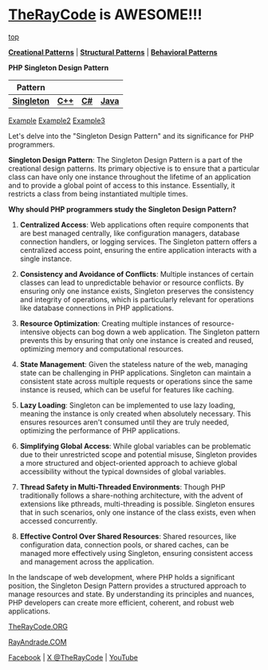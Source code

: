 # [TheRayCode](../../../README.md) is AWESOME!!!

[top](../README.md)

**[Creational Patterns](../README.md)** | **[Structural Patterns](../../Structural/README.md)** | **[Behavioral Patterns](../../Behavioral/README.md)**

**PHP Singleton Design Pattern**

|Pattern|   |   |   |
|---|---|---|---|
|  [**Singleton**](README.md) | [**C++**](../../../CPP/Creational/Singleton/README.md) | [**C#**](../../../Csharp/Creational/Singleton/README.md) | [**Java**](../../../Java/Creational/Singleton/README.md) |

[Example](Example/README.md) [Example2](Example2/README.md) [Example3](Example3/README.md)

Let's delve into the "Singleton Design Pattern" and its significance for PHP programmers.

**Singleton Design Pattern**:
The Singleton Design Pattern is a part of the creational design patterns. Its primary objective is to ensure that a particular class can have only one instance throughout the lifetime of an application and to provide a global point of access to this instance. Essentially, it restricts a class from being instantiated multiple times.

**Why should PHP programmers study the Singleton Design Pattern?**

1. **Centralized Access**: Web applications often require components that are best managed centrally, like configuration managers, database connection handlers, or logging services. The Singleton pattern offers a centralized access point, ensuring the entire application interacts with a single instance.

2. **Consistency and Avoidance of Conflicts**: Multiple instances of certain classes can lead to unpredictable behavior or resource conflicts. By ensuring only one instance exists, Singleton preserves the consistency and integrity of operations, which is particularly relevant for operations like database connections in PHP applications.

3. **Resource Optimization**: Creating multiple instances of resource-intensive objects can bog down a web application. The Singleton pattern prevents this by ensuring that only one instance is created and reused, optimizing memory and computational resources.

4. **State Management**: Given the stateless nature of the web, managing state can be challenging in PHP applications. Singleton can maintain a consistent state across multiple requests or operations since the same instance is reused, which can be useful for features like caching.

5. **Lazy Loading**: Singleton can be implemented to use lazy loading, meaning the instance is only created when absolutely necessary. This ensures resources aren't consumed until they are truly needed, optimizing the performance of PHP applications.

6. **Simplifying Global Access**: While global variables can be problematic due to their unrestricted scope and potential misuse, Singleton provides a more structured and object-oriented approach to achieve global accessibility without the typical downsides of global variables.

7. **Thread Safety in Multi-Threaded Environments**: Though PHP traditionally follows a share-nothing architecture, with the advent of extensions like pthreads, multi-threading is possible. Singleton ensures that in such scenarios, only one instance of the class exists, even when accessed concurrently.

8. **Effective Control Over Shared Resources**: Shared resources, like configuration data, connection pools, or shared caches, can be managed more effectively using Singleton, ensuring consistent access and management across the application.

In the landscape of web development, where PHP holds a significant position, the Singleton Design Pattern provides a structured approach to manage resources and state. By understanding its principles and nuances, PHP developers can create more efficient, coherent, and robust web applications.

[TheRayCode.ORG](https://www.TheRayCode.org)  

[RayAndrade.COM](https://www.RayAndrade.com)

[Facebook](https://www.facebook.com/TheRayCode/) | [X @TheRayCode](https://www.x.com/TheRayCode/) | [YouTube](https://www.youtube.com/TheRayCode/)

